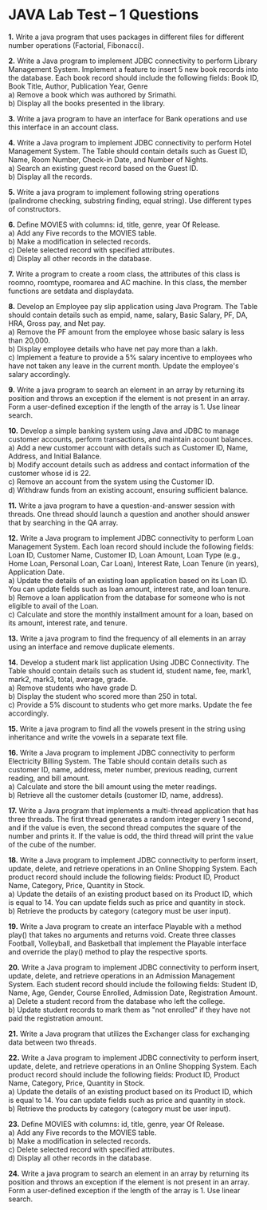 # **JAVA Lab Test – 1 Questions**

**1.** Write a java program that uses packages in different files for different number operations (Factorial, Fibonacci).

**2.** Write a Java program to implement JDBC connectivity to perform Library Management System. Implement a feature to insert 5 new book records into the database. Each book record should include the following fields: Book ID, Book Title, Author, Publication Year, Genre  
  a) Remove a book which was authored by Srimathi.  
  b) Display all the books presented in the library.

**3.** Write a java program to have an interface for Bank operations and use this interface in an account class.

**4.** Write a Java program to implement JDBC connectivity to perform Hotel Management System. The Table should contain details such as Guest ID, Name, Room Number, Check-in Date, and Number of Nights.  
  a) Search an existing guest record based on the Guest ID.  
  b) Display all the records.

**5.** Write a java program to implement following string operations (palindrome checking, substring finding, equal string). Use different types of constructors.

**6.** Define MOVIES with columns: id, title, genre, year Of Release.  
  a) Add any Five records to the MOVIES table.  
  b) Make a modification in selected records.  
  c) Delete selected record with specified attributes.  
  d) Display all other records in the database.

**7.** Write a program to create a room class, the attributes of this class is roomno, roomtype, roomarea and AC machine. In this class, the member functions are setdata and displaydata.

**8.** Develop an Employee pay slip application using Java Program. The Table should contain details such as empid, name, salary, Basic Salary, PF, DA, HRA, Gross pay, and Net pay.  
  a) Remove the PF amount from the employee whose basic salary is less than 20,000.  
  b) Display employee details who have net pay more than a lakh.  
  c) Implement a feature to provide a 5% salary incentive to employees who have not taken any leave in the current month. Update the employee's salary accordingly.

**9.** Write a java program to search an element in an array by returning its position and throws an exception if the element is not present in an array. Form a user-defined exception if the length of the array is 1. Use linear search.

**10.** Develop a simple banking system using Java and JDBC to manage customer accounts, perform transactions, and maintain account balances.  
  a) Add a new customer account with details such as Customer ID, Name, Address, and Initial Balance.  
  b) Modify account details such as address and contact information of the customer whose id is 22.  
  c) Remove an account from the system using the Customer ID.  
  d) Withdraw funds from an existing account, ensuring sufficient balance.

**11.** Write a java program to have a question-and-answer session with threads. One thread should launch a question and another should answer that by searching in the QA array.

**12.** Write a Java program to implement JDBC connectivity to perform Loan Management System. Each loan record should include the following fields: Loan ID, Customer Name, Customer ID, Loan Amount, Loan Type (e.g., Home Loan, Personal Loan, Car Loan), Interest Rate, Loan Tenure (in years), Application Date.  
  a) Update the details of an existing loan application based on its Loan ID. You can update fields such as loan amount, interest rate, and loan tenure.  
  b) Remove a loan application from the database for someone who is not eligible to avail of the Loan.  
  c) Calculate and store the monthly installment amount for a loan, based on its amount, interest rate, and tenure.

**13.** Write a java program to find the frequency of all elements in an array using an interface and remove duplicate elements.

**14.** Develop a student mark list application Using JDBC Connectivity. The Table should contain details such as student id, student name, fee, mark1, mark2, mark3, total, average, grade.  
  a) Remove students who have grade D.  
  b) Display the student who scored more than 250 in total.  
  c) Provide a 5% discount to students who get more marks. Update the fee accordingly.

**15.** Write a java program to find all the vowels present in the string using inheritance and write the vowels in a separate text file.

**16.** Write a Java program to implement JDBC connectivity to perform Electricity Billing System. The Table should contain details such as customer ID, name, address, meter number, previous reading, current reading, and bill amount.  
  a) Calculate and store the bill amount using the meter readings.  
  b) Retrieve all the customer details (customer ID, name, address).

**17.** Write a Java program that implements a multi-thread application that has three threads. The first thread generates a random integer every 1 second, and if the value is even, the second thread computes the square of the number and prints it. If the value is odd, the third thread will print the value of the cube of the number.

**18.** Write a Java program to implement JDBC connectivity to perform insert, update, delete, and retrieve operations in an Online Shopping System. Each product record should include the following fields: Product ID, Product Name, Category, Price, Quantity in Stock.  
  a) Update the details of an existing product based on its Product ID, which is equal to 14. You can update fields such as price and quantity in stock.  
  b) Retrieve the products by category (category must be user input).

**19.** Write a Java program to create an interface Playable with a method play() that takes no arguments and returns void. Create three classes Football, Volleyball, and Basketball that implement the Playable interface and override the play() method to play the respective sports.

**20.** Write a Java program to implement JDBC connectivity to perform insert, update, delete, and retrieve operations in an Admission Management System. Each student record should include the following fields: Student ID, Name, Age, Gender, Course Enrolled, Admission Date, Registration Amount.  
  a) Delete a student record from the database who left the college.  
  b) Update student records to mark them as "not enrolled" if they have not paid the registration amount.

**21.** Write a Java program that utilizes the Exchanger class for exchanging data between two threads.

**22.** Write a Java program to implement JDBC connectivity to perform insert, update, delete, and retrieve operations in an Online Shopping System. Each product record should include the following fields: Product ID, Product Name, Category, Price, Quantity in Stock.  
  a) Update the details of an existing product based on its Product ID, which is equal to 14. You can update fields such as price and quantity in stock.  
  b) Retrieve the products by category (category must be user input).

**23.** Define MOVIES with columns: id, title, genre, year Of Release.  
  a) Add any Five records to the MOVIES table.  
  b) Make a modification in selected records.  
  c) Delete selected record with specified attributes.  
  d) Display all other records in the database.

**24.** Write a java program to search an element in an array by returning its position and throws an exception if the element is not present in an array. Form a user-defined exception if the length of the array is 1. Use linear search.
